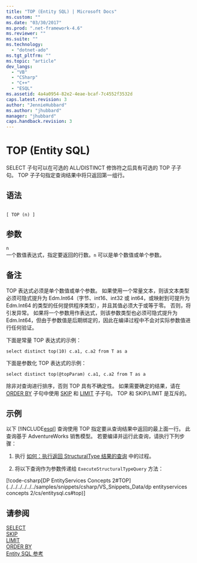 ```yaml
---
title: "TOP (Entity SQL) | Microsoft Docs"
ms.custom: ""
ms.date: "03/30/2017"
ms.prod: ".net-framework-4.6"
ms.reviewer: ""
ms.suite: ""
ms.technology: 
  - "dotnet-ado"
ms.tgt_pltfrm: ""
ms.topic: "article"
dev_langs: 
  - "VB"
  - "CSharp"
  - "C++"
  - "ESQL"
ms.assetid: 4a4a0954-82e2-4eae-bcaf-7c4552f3532d
caps.latest.revision: 3
author: "JennieHubbard"
ms.author: "jhubbard"
manager: "jhubbard"
caps.handback.revision: 3
---
```

# TOP (Entity SQL)
SELECT 子句可以在可选的 ALL\/DISTINCT 修饰符之后具有可选的 TOP 子子句。 TOP 子子句指定查询结果中将只返回第一组行。  
  
## 语法  
  
```  
  
[ TOP (n) ]  
```  
  
## 参数  
 `n`  
 一个数值表达式，指定要返回的行数。`n` 可以是单个数值或单个参数。  
  
## 备注  
 TOP 表达式必须是单个数值或单个参数。 如果使用一个常量文本，则该文本类型必须可隐式提升为 Edm.Int64（字节、int16、int32 或 int64，或映射到可提升为 Edm.Int64 的类型的任何提供程序类型），并且其值必须大于或等于零。 否则，将引发异常。 如果将一个参数用作表达式，则该参数类型也必须可隐式提升为 Edm.Int64，但由于参数值是后期绑定的，因此在编译过程中不会对实际参数值进行任何验证。  
  
 下面是常量 TOP 表达式的示例：  
  
 `select distinct top(10) c.a1, c.a2 from T as a`  
  
 下面是参数化 TOP 表达式的示例：  
  
 `select distinct top(@topParam) c.a1, c.a2 from T as a`  
  
 除非对查询进行排序，否则 TOP 具有不确定性。 如果需要确定的结果，请在 [ORDER BY](../../../../../../docs/framework/data/adonet/ef/language-reference/skip-entity-sql.md) 子句中使用 [SKIP](../../../../../../docs/framework/data/adonet/ef/language-reference/limit-entity-sql.md) 和 [LIMIT](../../../../../../docs/framework/data/adonet/ef/language-reference/order-by-entity-sql.md) 子子句。 TOP 和 SKIP\/LIMIT 是互斥的。  
  
## 示例  
 以下 [!INCLUDE[esql](../../../../../../includes/esql-md.md)] 查询使用 TOP 指定要从查询结果中返回的最上面一行。 此查询基于 AdventureWorks 销售模型。 若要编译并运行此查询，请执行下列步骤：  
  
1.  执行 [如何：执行返回 StructuralType 结果的查询](../../../../../../docs/framework/data/adonet/ef/how-to-execute-a-query-that-returns-structuraltype-results.md) 中的过程。  
  
2.  将以下查询作为参数传递给 `ExecuteStructuralTypeQuery` 方法：  
  
 [!code-csharp[DP EntityServices Concepts 2#TOP](../../../../../../samples/snippets/csharp/VS_Snippets_Data/dp entityservices concepts 2/cs/entitysql.cs#top)]  
  
## 请参阅  
 [SELECT](../../../../../../docs/framework/data/adonet/ef/language-reference/select-entity-sql.md)   
 [SKIP](../../../../../../docs/framework/data/adonet/ef/language-reference/skip-entity-sql.md)   
 [LIMIT](../../../../../../docs/framework/data/adonet/ef/language-reference/limit-entity-sql.md)   
 [ORDER BY](../../../../../../docs/framework/data/adonet/ef/language-reference/order-by-entity-sql.md)   
 [Entity SQL 参考](../../../../../../docs/framework/data/adonet/ef/language-reference/entity-sql-reference.md)